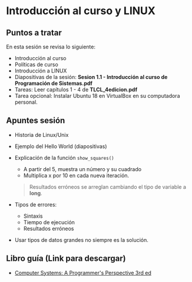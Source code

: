 # Introducción al curso y LINUX

## Puntos a tratar

En esta sesión se revisa lo siguiente:


* Introducción al curso
* Políticas de curso
* Introducción a LINUX
* Diapositivas de la sesión: **Sesion 1.1 - Introducción al curso de Programación de Sistemas.pdf**
* Tareas: Leer capítulos 1 - 4 de **TLCL_4edicion.pdf**
* Tarea opcional: Instalar Ubuntu 18 en VirtualBox en su computadora personal.


## Apuntes sesión
* Historia de Linux/Unix
* Ejemplo del Hello World (diapositivas)
* Explicación de la función ```show_squares()```
  * A partir del 5, muestra un número y su cuadrado
  * Multiplica x por 10 en cada nueva iteración.
  > Resultados erróneos se arreglan cambiando el tipo de variable a **long**.

* Tipos de errores:
  * Sintaxis
  * Tiempo de ejecución
  * Resultados erróneos

* Usar tipos de datos grandes no siempre es la solución.

## Libro guía (Link para descargar)
* [Computer Systems: A Programmer's Perspective 3rd ed](http://93.174.95.29/main/2299000/ebb9004fe72f0da390bdef45026b2786/Randal%20E.%20Bryant%2C%20David%20R.%20O%E2%80%99Hallaron%20-%20Computer%20Systems.%20A%20Programmer%E2%80%99s%20Perspective%20%5B3rd%20ed.%5D-Pearson%20%282016%29.pdf)
